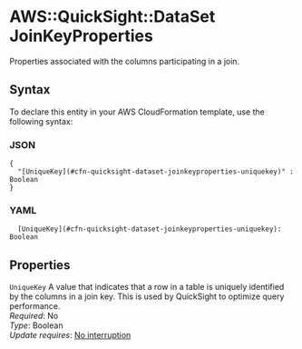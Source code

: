 # AWS::QuickSight::DataSet JoinKeyProperties<a name="aws-properties-quicksight-dataset-joinkeyproperties"></a>

Properties associated with the columns participating in a join\.

## Syntax<a name="aws-properties-quicksight-dataset-joinkeyproperties-syntax"></a>

To declare this entity in your AWS CloudFormation template, use the following syntax:

### JSON<a name="aws-properties-quicksight-dataset-joinkeyproperties-syntax.json"></a>

```
{
  "[UniqueKey](#cfn-quicksight-dataset-joinkeyproperties-uniquekey)" : Boolean
}
```

### YAML<a name="aws-properties-quicksight-dataset-joinkeyproperties-syntax.yaml"></a>

```
  [UniqueKey](#cfn-quicksight-dataset-joinkeyproperties-uniquekey): Boolean
```

## Properties<a name="aws-properties-quicksight-dataset-joinkeyproperties-properties"></a>

`UniqueKey`  <a name="cfn-quicksight-dataset-joinkeyproperties-uniquekey"></a>
A value that indicates that a row in a table is uniquely identified by the columns in a join key\. This is used by QuickSight to optimize query performance\.  
*Required*: No  
*Type*: Boolean  
*Update requires*: [No interruption](https://docs.aws.amazon.com/AWSCloudFormation/latest/UserGuide/using-cfn-updating-stacks-update-behaviors.html#update-no-interrupt)